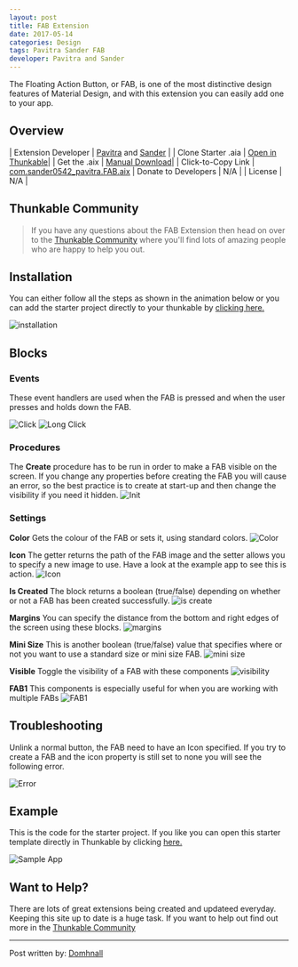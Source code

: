 ```yaml
---
layout: post
title: FAB Extension
date: 2017-05-14
categories: Design
tags: Pavitra Sander FAB
developer: Pavitra and Sander
---
```


The Floating Action Button, or FAB, is one of the most distinctive design features of Material Design, and with this extension you can easily add one to your app.  

<!-- more -->

## Overview

| Extension Developer | <a href="https://community.thunkable.com/u/pavi2410/" target="_blank">Pavitra</a> and <a href="http://www.sanderjochems.nl/appinventor/extension/4/floatingactionbutton" target="_blank">Sander</a> |
| Clone Starter .aia | <a href="http://app.thunkable.com/?repo=raw.githubusercontent.com/domhnallohanlon/thunkable_extensions/gh-pages/assets/aia_repo/fab/fab_starter_template.asc" class="flat_btn" target="_blank"> Open in Thunkable</a>|
| Get the .aix | <a href="https://community.thunkable.com/uploads/default/original/2X/5/594cd84a60e4d7dce28de3af3eb889a8ac47a2f7.aix" >Manual Download</a>|
| Click-to-Copy Link | <a href="#" id="copyButton">com.sander0542_pavitra.FAB.aix</a>
| Donate to Developers | N/A |
| License | N/A </a>|

<p hidden id="copyTarget">https://community.thunkable.com/uploads/default/original/2X/5/594cd84a60e4d7dce28de3af3eb889a8ac47a2f7.aix</p>

## Thunkable Community

>If you have any questions about the FAB Extension then head on over to the [Thunkable Community](https://community.thunkable.com/t/fab-extension-material-ui-feature/3488?u=domhnall) where you'll find lots of amazing people who are happy to help you out.

## Installation

You can either follow all the steps as shown in the animation below or you can add the starter project directly to your thunkable by <a href="http://app.thunkable.com/?repo=raw.githubusercontent.com/domhnallohanlon/thunkable_extensions/gh-pages/assets/aia_repo/fab/fab_starter_template.asc" class="flat_btn" target="_blank">clicking here.</a>

![installation](http://domhnallohanlon.com/thunkable_extensions/assets/post_assets/colours_extension/install_ce.gif)

## Blocks

### Events

These event handlers are used when the FAB is pressed and when the user presses and holds down the FAB.

![Click](http://domhnallohanlon.com/thunkable_extensions/assets/post_assets/fab_extension/Click.png)
![Long Click](http://domhnallohanlon.com/thunkable_extensions/assets/post_assets/fab_extension/LongClick.png)

### Procedures

The **Create** procedure has to be run in order to make a FAB visible on the screen. If you change any properties before creating the FAB you will cause an error, so the best practice is to create at start-up and then change the visibility if you need it hidden.
![Init](http://domhnallohanlon.com/thunkable_extensions/assets/post_assets/fab_extension/Initialize.png)


### Settings

**Color**
Gets the colour of the FAB or sets it, using standard colors.
![Color](http://domhnallohanlon.com/thunkable_extensions/assets/post_assets/fab_extension/Color.png)

**Icon**
The getter returns the path of the FAB image and the setter allows you to specify a new image to use. Have a look at the example app to see this is action.
![Icon](http://domhnallohanlon.com/thunkable_extensions/assets/post_assets/fab_extension/Icon.png)

**Is Created**
The block returns a boolean (true/false) depending on whether or not a FAB has been created successfully.
![is create](http://domhnallohanlon.com/thunkable_extensions/assets/post_assets/fab_extension/IsCreated.png)

**Margins**
You can specify the distance from the bottom and right edges of the screen using these blocks.
![margins](http://domhnallohanlon.com/thunkable_extensions/assets/post_assets/fab_extension/Margins.png)

**Mini Size**
This is another boolean (true/false) value that specifies where or not you want to use a standard size or mini size FAB.
![mini size](http://domhnallohanlon.com/thunkable_extensions/assets/post_assets/fab_extension/MiniSize.png)

**Visible**
Toggle the visibility of a FAB with these components
![visibility](http://domhnallohanlon.com/thunkable_extensions/assets/post_assets/fab_extension/Visible.png)

**FAB1**
This components is especially useful for when you are working with multiple FABs
![FAB1](http://domhnallohanlon.com/thunkable_extensions/assets/post_assets/fab_extension/Fab1.png)

## Troubleshooting

Unlink a normal button, the FAB need to have an Icon specified. If you try to create a FAB and the icon property is still set to none you will see the following error.

![Error](http://domhnallohanlon.com/thunkable_extensions/assets/post_assets/fab_extension/error.png)

## Example

This is the code for the starter project. If you like you can open this starter template directly in Thunkable by clicking <a href="http://app.thunkable.com/?repo=raw.githubusercontent.com/domhnallohanlon/thunkable_extensions/gh-pages/assets/aia_repo/fab/fab_starter_template.asc" target="_blank">here. </a>

![Sample App](http://domhnallohanlon.com/thunkable_extensions/assets/post_assets/fab_extension/sample_code.png)


## Want to Help?
There are lots of great extensions being created and updateed everyday. Keeping this site up to date is a huge task. If you want to help out find out more in the <a href="http://community.thunkable.com/t/contributing-to-thunkable-extensions-directory/3125?u=domhnall">Thunkable Community</a>

<hr />

Post written by:
<a href="https://community.thunkable.com/u/domhnall">Domhnall</a>
<br>
